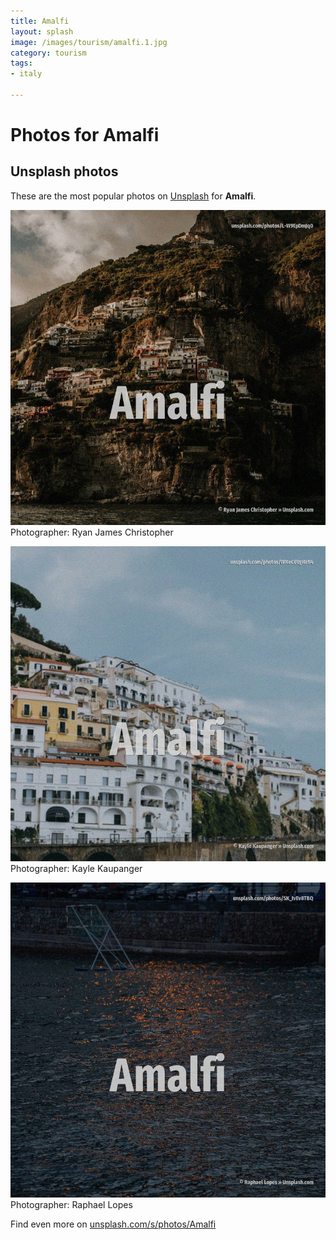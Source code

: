```yaml
---
title: Amalfi
layout: splash
image: /images/tourism/amalfi.1.jpg
category: tourism
tags:
- italy

---
```

# Photos for Amalfi
 
## Unsplash photos
These are the most popular photos on [Unsplash](https://unsplash.com) for **Amalfi**.
 
![Amalfi](/images/tourism/amalfi.1.jpg)
Photographer:  Ryan James Christopher
 
![Amalfi](/images/tourism/amalfi.2.jpg)
Photographer:  Kayle Kaupanger
 
![Amalfi](/images/tourism/amalfi.3.jpg)
Photographer:  Raphael Lopes
 
Find even more on [unsplash.com/s/photos/Amalfi](https://unsplash.com/s/photos/Amalfi)
 

